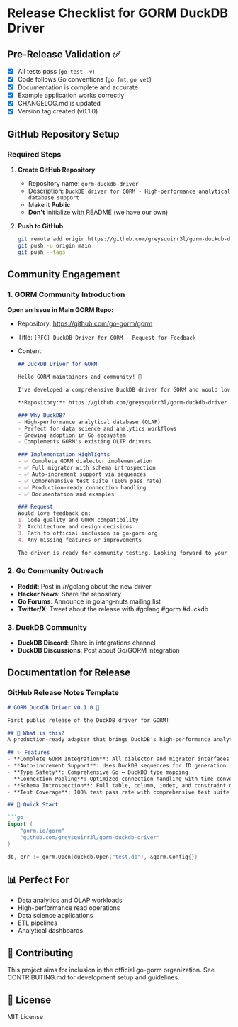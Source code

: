 # Release Checklist for GORM DuckDB Driver

## Pre-Release Validation ✅

- [x] All tests pass (`go test -v`)
- [x] Code follows Go conventions (`go fmt`, `go vet`)
- [x] Documentation is complete and accurate
- [x] Example application works correctly
- [x] CHANGELOG.md is updated
- [x] Version tag created (v0.1.0)

## GitHub Repository Setup

### Required Steps

1. **Create GitHub Repository**
   - Repository name: `gorm-duckdb-driver`
   - Description: `DuckDB driver for GORM - High-performance analytical database support`
   - Make it **Public**
   - **Don't** initialize with README (we have our own)

2. **Push to GitHub**

   ```bash
   git remote add origin https://github.com/greysquirr3l/gorm-duckdb-driver.git
   git push -u origin main
   git push --tags
   ```

## Community Engagement

### 1. GORM Community Introduction

**Open an Issue in Main GORM Repo:**

- Repository: https://github.com/go-gorm/gorm
- Title: `[RFC] DuckDB Driver for GORM - Request for Feedback`
- Content:

  ```markdown
  ## DuckDB Driver for GORM

  Hello GORM maintainers and community! 👋

  I've developed a comprehensive DuckDB driver for GORM and would love to get your feedback before proposing it for official inclusion.

  **Repository:** https://github.com/greysquirr3l/gorm-duckdb-driver

  ### Why DuckDB?
  - High-performance analytical database (OLAP)
  - Perfect for data science and analytics workflows
  - Growing adoption in Go ecosystem
  - Complements GORM's existing OLTP drivers

  ### Implementation Highlights
  - ✅ Complete GORM dialector implementation
  - ✅ Full migrator with schema introspection
  - ✅ Auto-increment support via sequences
  - ✅ Comprehensive test suite (100% pass rate)
  - ✅ Production-ready connection handling
  - ✅ Documentation and examples

  ### Request
  Would love feedback on:
  1. Code quality and GORM compatibility
  2. Architecture and design decisions
  3. Path to official inclusion in go-gorm org
  4. Any missing features or improvements

  The driver is ready for community testing. Looking forward to your thoughts!
  ```

### 2. Go Community Outreach

- **Reddit**: Post in /r/golang about the new driver
- **Hacker News**: Share the repository
- **Go Forums**: Announce in golang-nuts mailing list
- **Twitter/X**: Tweet about the release with #golang #gorm #duckdb

### 3. DuckDB Community

- **DuckDB Discord**: Share in integrations channel
- **DuckDB Discussions**: Post about Go/GORM integration

## Documentation for Release

### GitHub Release Notes Template

```markdown
# GORM DuckDB Driver v0.1.0 🚀

First public release of the DuckDB driver for GORM!

## 🎯 What is this?
A production-ready adapter that brings DuckDB's high-performance analytical capabilities to the GORM ecosystem. Perfect for data science, analytics, and high-throughput applications.

## ✨ Features
- **Complete GORM Integration**: All dialector and migrator interfaces implemented
- **Auto-increment Support**: Uses DuckDB sequences for ID generation
- **Type Safety**: Comprehensive Go ↔ DuckDB type mapping
- **Connection Pooling**: Optimized connection handling with time conversion
- **Schema Introspection**: Full table, column, index, and constraint discovery
- **Test Coverage**: 100% test pass rate with comprehensive test suite

## 🚀 Quick Start

```go
import (
    "gorm.io/gorm"
    "github.com/greysquirr3l/gorm-duckdb-driver"
)

db, err := gorm.Open(duckdb.Open("test.db"), &gorm.Config{})
```

## 📊 Perfect For

- Data analytics and OLAP workloads
- High-performance read operations
- Data science applications
- ETL pipelines
- Analytical dashboards

## 🤝 Contributing

This project aims for inclusion in the official go-gorm organization.
See CONTRIBUTING.md for development setup and guidelines.

## 📄 License

MIT License
```
